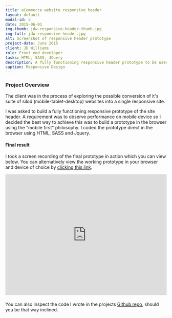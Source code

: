 ```yaml
---
title: eCommerce website responsive header
layout: default
modal-id: 5
date: 2015-06-01
img-thumb: jdw-responsive-header-thumb.jpg
img-full: jdw-responsive-header.jpg
alt: Screenshot of responsive header prototype
project-date: June 2015
client: JD Williams
role: Front end developer
tasks: HTML, SASS, JQuery
description: A fully functioning responsive header prototype to be used for the new proposed eCommerce site template. 
caption: Responsive Design
---  
```


### Project Overview

The client was in the process of exploring the possible conversion of it's suite of silod (mobile-tablet-desktop) websites into a single responsive site.  

I was asked to build a fully functioning responsive prototype of the site header.  A requirement was to observe performance on mobile device so I decided the best way to achieve this was to build a prototype in the browser using the "mobile first" philosophy.  I coded the prototype direct in the browser using HTML, SASS and Jquery.  

#### Final result 

I took a screen recording of the final prototype in action which you can view below.  You can alternatively view the working prototype in your browser and device of choice by <a href="http://johnasp.github.io/ecommerce_responsive_header/">clicking this link</a>.  

<div style="position:relative;height:0;padding-bottom:75.0%; margin-bottom: 20px;"><iframe src="https://www.youtube.com/embed/klxQ9iTioQQ?ecver=2" width="480" height="360" frameborder="0" style="position:absolute;width:100%;height:100%;left:0" allowfullscreen></iframe></div>


You can also inspect the code I wrote in the projects <a href="https://github.com/johnasp/ecommerce_responsive_header">Github repo</a>, should you be that way inclined. 













